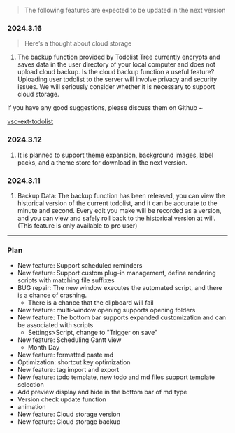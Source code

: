 > The following features are expected to be updated in the next version

### 2024.3.16

> Here’s a thought about cloud storage

1. The backup function provided by Todolist Tree currently encrypts and saves data in the user directory of your local computer and does not upload cloud backup. Is the cloud backup function a useful feature? Uploading user todolist to the server will involve privacy and security issues. We will seriously consider whether it is necessary to support cloud storage.

If you have any good suggestions, please discuss them on Github ~

[vsc-ext-todolist](https://github.com/Saber2pr/vsc-ext-todolist)

### 2024.3.12

1. It is planned to support theme expansion, background images, label packs, and a theme store for download in the next version.

### 2024.3.11

1. Backup Data: The backup function has been released, you can view the historical version of the current todolist, and it can be accurate to the minute and second. Every edit you make will be recorded as a version, and you can view and safely roll back to the historical version at will. (This feature is only available to pro user)

---

### Plan

- New feature: Support scheduled reminders
- New feature: Support custom plug-in management, define rendering scripts with matching file suffixes
- BUG repair: The new window executes the automated script, and there is a chance of crashing.
   - There is a chance that the clipboard will fail
- New feature: multi-window opening supports opening folders
- New feature: The bottom bar supports expanded customization and can be associated with scripts
   - Settings>Script, change to "Trigger on save"
- New feature: Scheduling Gantt view
   - Month Day
- New feature: formatted paste md
- Optimization: shortcut key optimization
- New feature: tag import and export
- New feature: todo template, new todo and md files support template selection
- Add preview display and hide in the bottom bar of md type
- Version check update function
- animation
- New feature: Cloud storage version
- New feature: Cloud storage backup